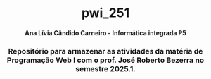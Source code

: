 <h1 align="center"> pwi_251 </h1>
<h4 align="center"> Ana Lívia Cândido Carneiro - Informática integrada P5 </h4>
<h3 align="center"> Repositório para armazenar as atividades da matéria de Programação Web I com o prof. José Roberto Bezerra no semestre 2025.1.</h3>


